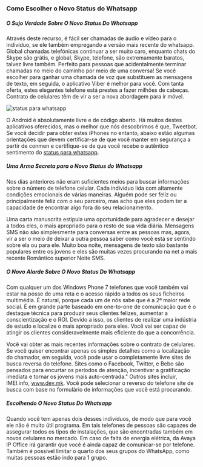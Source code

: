 ### Como Escolher o Novo Status do Whatsapp

##### O Sujo Verdade Sobre O Novo Status Do Whatsapp

Através deste recurso, é fácil ser chamadas de áudio e vídeo para o indivíduo, se ele também empregando a versão mais recente do whatsapp. Global chamadas telefónicas continuar a ser muito caro, enquanto chats do Skype são grátis, e global, Skype, telefone, são extremamente baratos, talvez livre também. Perfeito para pessoas que acidentalmente terminar chamadas no meio do caminho por meio de uma conversa! Se você escolher para ganhar uma chamada de voz que substituem as mensagens de texto, em seguida, o aplicativo Viber é melhor para você. Com tanta oferta, estes elegantes telefone está prestes a fazer milhões de cabeças. Contrato de celulares têm de vir a ser a nova abordagem para ir móvel.

![status para whatsapp](https://static.mensagemaniversario.com.br/img/5f/86/sorrisos-felicidades-e-sonhos-realizados-og.png)

O Android é absolutamente livre e de código aberto. Há muitos destes aplicativos oferecidos, mas o melhor que nós descobrimos é que, Tweetbot. Se você decidir para obter estes iPhones no entanto, abaixo estão algumas orientações que devem certificar-se de que você manter em segurança a partir de conmen e certifique-se de que você recebe o autêntico sentimento do [status para whatsapp](http://www.observatoriosocialdobrasil.org.br/status-para-whatsapp/).

##### Uma Arma Secreta para o Novo Status do Whatsapp

Nos dias anteriores não eram suficientes meios para buscar informações sobre o número de telefone celular. Cada indivíduo lida com altamente condições emocionais de várias maneiras. Alguém pode ser feliz ou principalmente feliz com o seu parceiro, mas acho que eles podem ter a capacidade de encontrar algo fora do seu relacionamento.

Uma carta manuscrita estipula uma oportunidade para agradecer e desejar a todos eles, o mais apropriado para o resto de sua vida diária. Mensagens SMS não são simplesmente para conversas entre as pessoas mas, agora, vir a ser o meio de deixar a outra pessoa saber como você está se sentindo sobre ela ou para ele. Muito boa noite, mensagens de texto são bastante populares entre os jovens e eles são muitas vezes procurando na net a mais recente Romântico superior Noite SMS.

##### O Novo Alarde Sobre O Novo Status Do Whatsapp

Com qualquer um dos Windows Phone 7 telefones que você também vai estar na posse de uma reta e o acesso rápido a todos os seus ficheiros multimédia. É natural, porque cada um de nós sabe que é a 2ª maior rede social. É em grande parte baseado em one-to-one de comunicação que é o destaque técnica para produzir seus clientes felizes, aumentar a conscientização e o ROI. Devido a isso, os clientes de realizar uma indústria de estudo e localize o mais apropriado para eles. Você vai ser capaz de atingir os clientes consideravelmente mais eficiente do que a concorrência.

Você vai obter as mais recentes informações sobre o contrato de celulares. Se você quiser encontrar apenas os simples detalhes como a localização do chamador, em seguida, você pode usar o completamente livre sites de busca reversa do telefone. Sites como o Facebook, Twitter, e Bebo são pensados para encurtar os períodos de atenção, incentivar a gratificação imediata e tornar os jovens mais auto-centrada." Outros sites incluir, IMEI.info, www.dev.mk. Você pode selecionar o reverso do telefone site de busca com base no formulário de informações que você está procurando.

##### Escolhendo O Novo Status Do Whatsapp

Quando você tem apenas dois desses indivíduos, de modo que para você ele não é muito útil programa. Em tais telefones de pessoas são capazes de assegurar todos os tipos de instalações, que são encontradas também em novos celulares no mercado. Em caso de falta de energia elétrica, da Avaya IP Office irá garantir que você é ainda capaz de comunicar-se por telefone. Também é possível limitar o quarto dos seus grupos do WhatsApp, como muitas pessoas estão indo para 1 grupo.
